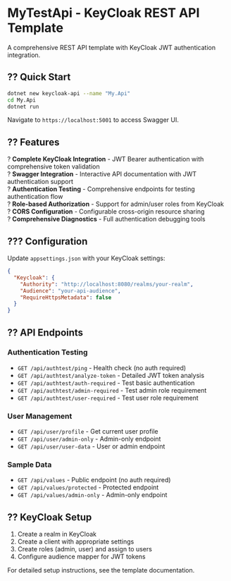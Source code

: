 # MyTestApi - KeyCloak REST API Template

A comprehensive REST API template with KeyCloak JWT authentication integration.

## ?? Quick Start

```bash
dotnet new keycloak-api --name "My.Api"
cd My.Api
dotnet run
```

Navigate to `https://localhost:5001` to access Swagger UI.

## ?? Features

? **Complete KeyCloak Integration** - JWT Bearer authentication with comprehensive token validation  
? **Swagger Integration** - Interactive API documentation with JWT authentication support  
? **Authentication Testing** - Comprehensive endpoints for testing authentication flow  
? **Role-based Authorization** - Support for admin/user roles from KeyCloak  
? **CORS Configuration** - Configurable cross-origin resource sharing  
? **Comprehensive Diagnostics** - Full authentication debugging tools  

## ??? Configuration

Update `appsettings.json` with your KeyCloak settings:

```json
{
  "Keycloak": {
    "Authority": "http://localhost:8080/realms/your-realm",
    "Audience": "your-api-audience",
    "RequireHttpsMetadata": false
  }
}
```

## ?? API Endpoints

### Authentication Testing
- `GET /api/authtest/ping` - Health check (no auth required)
- `GET /api/authtest/analyze-token` - Detailed JWT token analysis
- `GET /api/authtest/auth-required` - Test basic authentication
- `GET /api/authtest/admin-required` - Test admin role requirement
- `GET /api/authtest/user-required` - Test user role requirement

### User Management  
- `GET /api/user/profile` - Get current user profile
- `GET /api/user/admin-only` - Admin-only endpoint
- `GET /api/user/user-data` - User or admin endpoint

### Sample Data
- `GET /api/values` - Public endpoint (no auth required)
- `GET /api/values/protected` - Protected endpoint
- `GET /api/values/admin-only` - Admin-only endpoint

## ?? KeyCloak Setup

1. Create a realm in KeyCloak
2. Create a client with appropriate settings
3. Create roles (admin, user) and assign to users
4. Configure audience mapper for JWT tokens

For detailed setup instructions, see the template documentation.